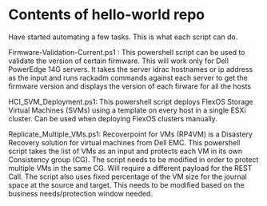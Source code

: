 # Contents of hello-world repo
Have started automating a few tasks. This is what each script can do.

Firmware-Validation-Current.ps1 :
This powershell script can be used to validate the version of certain firmware. This will work only for Dell PowerEdge 14G servers. It takes the server idrac hostnames or ip address as the input and runs rackadm commands against each server to get the firmware version and displays the version of each firware for all the hosts

HCI_SVM_Deployment.ps1:
This powershell script deploys FlexOS Storage Virtual Machines (SVMs) using a template on every host in a single ESXi cluster. Can be used when deploying FlexOS clusters manually.

Replicate_Multiple_VMs.ps1:
Recoverpoint for VMs (RP4VM) is a Disastery Recovery solution for virtual machines from Dell EMC. This powershell script takes the list of VMs as an input and protects each VM in its own Consistency group (CG). The script needs to be modified in order to protect multiple VMs in the same CG. Will require a different payload for the REST Call. The script also uses fixed percentage of the VM size for the journal space at the source and target. This needs to be modified based on the business needs/protection window needed.

